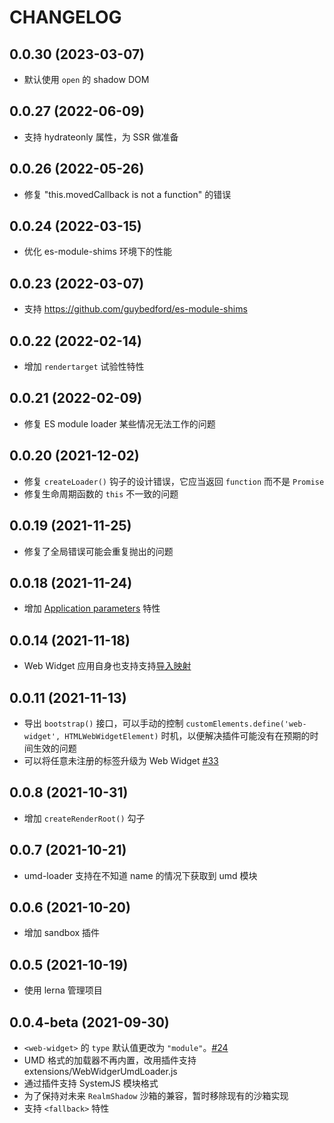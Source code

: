 # CHANGELOG

## 0.0.30 (2023-03-07)

* 默认使用 `open` 的 shadow DOM

## 0.0.27 (2022-06-09)

* 支持 hydrateonly 属性，为 SSR 做准备

## 0.0.26 (2022-05-26)

* 修复 "this.movedCallback is not a function" 的错误

## 0.0.24 (2022-03-15)

* 优化 es-module-shims 环境下的性能

## 0.0.23 (2022-03-07)

* 支持 https://github.com/guybedford/es-module-shims

## 0.0.22 (2022-02-14)

* 增加 `rendertarget` 试验性特性

## 0.0.21 (2022-02-09)

* 修复 ES module loader 某些情况无法工作的问题

## 0.0.20 (2021-12-02)

* 修复 `createLoader()` 钩子的设计错误，它应当返回 `function` 而不是 `Promise`
* 修复生命周期函数的 `this` 不一致的问题

## 0.0.19 (2021-11-25)

* 修复了全局错误可能会重复抛出的问题

## 0.0.18 (2021-11-24)

* 增加 [Application parameters](./rfcs/0005-application-parameters.md) 特性

## 0.0.14 (2021-11-18)

* Web Widget 应用自身也支持支持[导入映射](https://github.com/WICG/import-maps)

## 0.0.11 (2021-11-13)

* 导出 `bootstrap()` 接口，可以手动的控制 `customElements.define('web-widget', HTMLWebWidgetElement)` 时机，以便解决插件可能没有在预期的时间生效的问题
* 可以将任意未注册的标签升级为 Web Widget [#33](https://github.com/web-widget/web-widget/pull/33)

## 0.0.8 (2021-10-31)

* 增加 `createRenderRoot()` 勾子

## 0.0.7 (2021-10-21)

* umd-loader 支持在不知道 name 的情况下获取到 umd 模块

## 0.0.6 (2021-10-20)

* 增加 sandbox 插件

## 0.0.5 (2021-10-19)

* 使用 lerna 管理项目

## 0.0.4-beta (2021-09-30)

* `<web-widget>` 的 `type` 默认值更改为 `"module"`。[#24](https://github.com/web-widget/web-widget/issues/24)
* UMD 格式的加载器不再内置，改用插件支持 extensions/WebWidgerUmdLoader.js
* 通过插件支持 SystemJS 模块格式
* 为了保持对未来 `RealmShadow` 沙箱的兼容，暂时移除现有的沙箱实现
* 支持 `<fallback>` 特性

